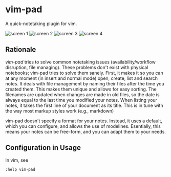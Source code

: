 # vim-pad

A quick-notetaking plugin for vim.

![screen 1](http://i.minus.com/iOd0AOpCUXgu4.png)
![screen 2](http://i.minus.com/i86fzuBua28Ox.png)
![screen 3](http://i.minus.com/iwWXEI8oPZ4Wh.png)
![screen 4](http://i.minus.com/it88jeH3qlKyO.png)

## Rationale

*vim-pad* tries to solve common notetaking issues (availability/workflow
disruption, file managing). These problems don't exist with physical notebooks;
vim-pad tries to solve them sanely. First, it makes it so you can at any moment
(in insert and normal mode) open, create, list and search notes. It deals with
file management by naming their files after the time you created them. This
makes them unique and allows for easy sorting. The filenames are updated when
changes are made in old files, so the date is always equal to the last time you
modified your notes. When listing your notes, it takes the first line of your
document as its title. This is in tune with the way most markup styles work
(e.g., markdown)

vim-pad doesn't specify a format for your notes. Instead, it uses a default,
which you can configure, and allows the use of modelines. Esentially, this
means your notes can be free-form, and you can adapt them to your needs.

## Configuration in Usage

In vim, see

	:help vim-pad
